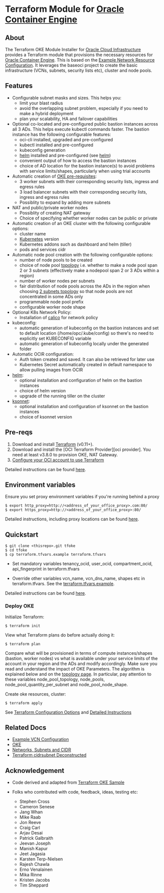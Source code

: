 [cidrsubnet]:http://blog.itsjustcode.net/blog/2017/11/18/terraform-cidrsubnet-deconstructed/
[calico]: https://www.projectcalico.org/
[configure oci]: https://docs.cloud.oracle.com/iaas/Content/API/SDKDocs/terraformgetstarted.htm?tocpath=Developer%20Tools%20%7CTerraform%20Provider%7C_____1
[example network resource configuration]:https://docs.us-phoenix-1.oraclecloud.com/Content/ContEng/Concepts/contengnetworkconfigexample.htm
[helm]:https://www.helm.sh/
[instructions]: ./docs/instructions.md
[ksonnet]: https://ksonnet.io/
[kubernetes]: https://kubernetes.io/
[networks]:https://erikberg.com/notes/networks.html
[oci]: https://cloud.oracle.com/cloud-infrastructure
[oke]: https://docs.us-phoenix-1.oraclecloud.com/Content/ContEng/Concepts/contengoverview.htm
[terraform]: https://www.terraform.io
[terraform example]: ./terraform.tfvars.example
[terraform options]: ./docs/terraformoptions.md
[terraform oke sample]: https://github.com/oracle/terraform-provider-oci/tree/master/docs/examples/container_engine
[topology]: ./docs/topology.md

# Terraform Module for [Oracle Container Engine][oke]

## About

The Terraform OKE Module Installer for [Oracle Cloud Infrastructure][oci] provides a Terraform module that provisions the necessary resources for [Oracle Container Engine][oke]. This is based on the [Example Network Resource Configuration][example network resource configuration].
It leverages the baseoci project to create the basic infrastructure (VCNs, subnets, security lists etc), cluster and node pools. 

## Features

- Configurable subnet masks and sizes. This helps you:
    - limit your blast radius
    - avoid the overlapping subnet problem, especially if you need to make a hybrid deployment
    - plan your scalability, HA and failover capabilities
- Optional co-located and pre-configured public bastion instances across all 3 ADs. This helps execute kubectl commands faster. The bastion instance has the following configurable features:
    - oci-cli installed, upgraded and pre-configured
    - kubectl installed and pre-configured
    - kubeconfig generation
    - [helm][helm] installed and pre-configured (see [helm][instructions])
    - convenient output of how to access the bastion instances
    - choice of AD location for the bastion instance(s) to avoid problems with service limits/shapes, particularly when using trial accounts
- Automatic creation of [OKE pre-requisites][example network resource configuration]:
    - 3 worker subnets with their corresponding security lists, ingress and egress rules
    - 3 load balancer subnets with their corresponding security lists, ingress and egress rules
    - Possiblity to expand by adding more subnets
- NAT and public/private worker nodes
    - Possiblity of creating NAT gateway
    - Choice of specifying whether worker nodes can be public or private
- Automatic creation of an OKE cluster with the following configurable options:
    - cluster name
    - [Kubernetes][kubernetes] version
    - Kubernetes addons such as dashboard and helm (tiller)
    - pods and services cidr
- Automatic node pool creation with the following configurable options:
    - number of node pools to be created
    - choice of node pool [topology][topology] i.e. whether to make a node pool span 2 or 3 subnets (effectively make a nodepool span 2 or 3 ADs within a region)
    - number of worker nodes per subnets
    - fair distribution of node pools across the ADs in the region when choosing [2 subnets topology][topology] so that node pools are not concentrated in some ADs only
    - programmable node pool prefix
    - configurable worker node shape
- Optional K8s Network Policy:
    - Installation of [calico][calico] for network policy  
- kubeconfig:
    - automatic generation of kubeconfig on the bastion instances and set to default location (/home/opc/.kube/config) so there's no need to explicitly set KUBECONFIG variable
    - automatic generation of kubeconfig locally under the generated folder
- Automatic OCIR configuration:
    - Auth token created and saved. It can also be retrieved for later use
    - Kubernetes Secret automatically created in default namespace to allow pulling images from OCIR 
- [helm][helm]:
    - optional installation and configuration of helm on the bastion instances
    - choice of helm version
    - upgrade of the running tiller on the cluster
- [ksonnet][ksonnet]:
    - optional installation and configuration of ksonnet on the bastion instances
    - choice of ksonnet version

## Pre-reqs

1. Download and install [Terraform][terraform] (v0.11+).
2. Download and install the [OCI Terraform Provider][oci provider]. You need at least v3.8.0 to provision OKE, NAT Gateway.
3. [Configure your OCI account to use Terraform][configure oci]

Detailed instructions can be found [here][instructions].

## Environment variables

Ensure you set proxy environment variables if you're running behind a proxy

```
$ export http_proxy=http://<address_of_your_office_proxy>.com:80/
$ export https_proxy=http://<address_of_your_office_proxy>:80/
```
Detailed instructions, including proxy locations can be found [here][instructions].

## Quickstart

```
$ git clone <thisrepo>.git tfoke
$ cd tfoke 
$ cp terraform.tfvars.example terraform.tfvars
```
* Set mandatory variables tenancy_ocid, user_ocid, compartment_ocid, api_fingerprint in terraform.tfvars

* Override other variables vcn_name, vcn_dns_name, shapes etc in terraform.tfvars. See the [terraform.tfvars.example][terraform example].

Detailed instructions can be found [here][instructions].

### Deploy OKE

Initialize Terraform:
```
$ terraform init
```

View what Terraform plans do before actually doing it:
```
$ terraform plan
```

Compare what will be provisioned in terms of compute instances/shapes (bastion, worker nodes) vs what is available under your service limits of the account in your region and the ADs and modify accordingly. Make sure you read and understand the impact of OKE Parameters. The algorithm is explained below and on the [topology page][topology]. In particular, pay attention to these variables node_pool_topology, node_pools, node_pool_quantity_per_subnet and node_pool_node_shape.

Create oke resources, cluster:
```
$ terraform apply
```

See [Terraform Configuration Options][terraform options] and [Detailed Instructions][instructions]

## Related Docs

- [Example VCN Configuration][example network resource configuration]
- [OKE][oke]
- [Networks, Subnets and CIDR][networks]
- [Terraform cidrsubnet Deconstructed][cidrsubnet]

## Acknowledgement
- Code derived and adapted from [Terraform OKE Sample][terraform oke sample]

- Folks who contributed with code, feedback, ideas, testing etc:
    - Stephen Cross
    - Cameron Senese
    - Jang Whan
    - Mike Raab
    - Jon Reeve
    - Craig Carl
    - Arjav Desai
    - Patrick Galbraith
    - Jeevan Joseph
    - Manish Kapur
    - Jeet Jagasia
    - Karsten Terp-Nielsen
    - Rajesh Chawla
    - Erno Venalainen
    - Mika Rinne
    - Kristen Jacobs
    - Tim Sheppard